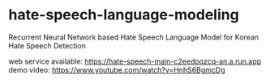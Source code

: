 # hate-speech-language-modeling
Recurrent Neural Network based Hate Speech Language Model for Korean Hate Speech Detection

web service available: https://hate-speech-main-c2eedpqzcq-an.a.run.app
demo video: https://www.youtube.com/watch?v=HnhS6BgmcDg
